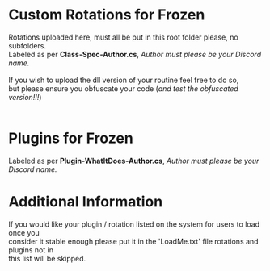 # Custom Rotations for Frozen
Rotations uploaded here, must all be put in this root folder please, no subfolders.<br>
Labeled as per **Class-Spec-Author.cs**, *Author must please be your Discord name.*<br><br>
If you wish to upload the dll version of your routine feel free to do so,<br> 
but please ensure you obfuscate your code (*and test the obfuscated version!!!*)<br>
<br>
# Plugins for Frozen
Labeled as per **Plugin-WhatItDoes-Author.cs**, *Author must please be your Discord name.*
<br>
# Additional Information
If you would like your plugin / rotation listed on the system for users to load once you<br>
consider it stable enough please put it in the 'LoadMe.txt' file rotations and plugins not in<br>
this list will be skipped.